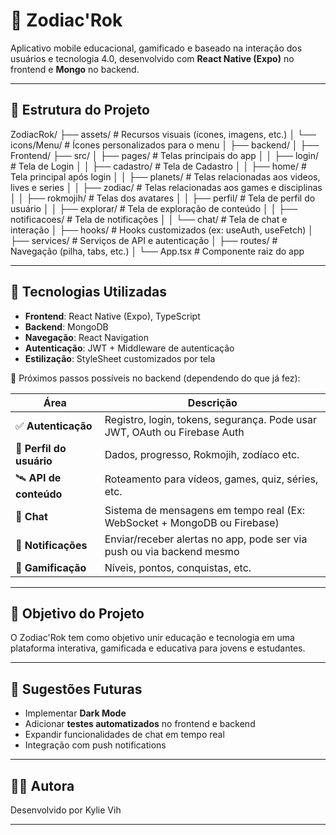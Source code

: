 # 🌌 Zodiac'Rok

Aplicativo mobile educacional, gamificado e baseado na interação dos usuários e tecnologia 4.0, desenvolvido com **React Native (Expo)** no frontend e **Mongo** no backend.

---

## 📁 Estrutura do Projeto

ZodiacRok/
├── assets/ # Recursos visuais (ícones, imagens, etc.)
│ └── icons/Menu/ # Ícones personalizados para o menu
│
├── backend/
│
├── Frontend/
├── src/
│ ├── pages/ # Telas principais do app
│ │ ├── login/ # Tela de Login
│ │ ├── cadastro/ # Tela de Cadastro
│ │ ├── home/ # Tela principal após login
│ │ ├── planets/ # Telas relacionadas aos videos, lives e series
│ │ ├── zodiac/ # Telas relacionadas aos games e disciplinas
│ │ ├── rokmojih/ # Telas dos avatares
│ │ ├── perfil/ # Tela de perfil do usuário
│ │ ├── explorar/ # Tela de exploração de conteúdo
│ │ ├── notificacoes/ # Tela de notificações
│ │ └── chat/ # Tela de chat e interação
│ ├── hooks/ # Hooks customizados (ex: useAuth, useFetch)
│ ├── services/ # Serviços de API e autenticação
│ ├── routes/ # Navegação (pilha, tabs, etc.)
│ └── App.tsx # Componente raiz do app

---

## 🚀 Tecnologias Utilizadas

- **Frontend**: React Native (Expo), TypeScript
- **Backend**: MongoDB
- **Navegação**: React Navigation
- **Autenticação**: JWT + Middleware de autenticação
- **Estilização**: StyleSheet customizados por tela

🎯 Próximos passos possíveis no backend (dependendo do que já fez):

| Área                     | Descrição                                                                 |
| ------------------------ | ------------------------------------------------------------------------- |
| ✅ **Autenticação**      | Registro, login, tokens, segurança. Pode usar JWT, OAuth ou Firebase Auth |
| 🧠 **Perfil do usuário** | Dados, progresso, Rokmojih, zodíaco etc.                                  |
| 🛰️ **API de conteúdo**   | Roteamento para vídeos, games, quiz, séries, etc.                         |
| 💬 **Chat**              | Sistema de mensagens em tempo real (Ex: WebSocket + MongoDB ou Firebase)  |
| 🔔 **Notificações**      | Enviar/receber alertas no app, pode ser via push ou via backend mesmo     |
| 🧩 **Gamificação**       | Níveis, pontos, conquistas, etc.                                          |

---

## 📌 Objetivo do Projeto

O Zodiac'Rok tem como objetivo unir educação e tecnologia em uma plataforma interativa, gamificada e educativa para jovens e estudantes.

---

## 📂 Sugestões Futuras

- Implementar **Dark Mode**
- Adicionar **testes automatizados** no frontend e backend
- Expandir funcionalidades de chat em tempo real
- Integração com push notifications

---

## 🧑‍💻 Autora

Desenvolvido por Kylie Vih

---
